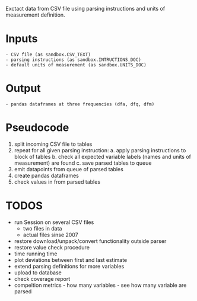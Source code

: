 Exctact data from CSV file using parsing instructions and units of measurement definition. 

Inputs
======
    - CSV file (as sandbox.CSV_TEXT)
    - parsing instructions (as sandbox.INTRUCTIONS_DOC)
    - default units of measurement (as sandbox.UNITS_DOC)

Output
======
    - pandas dataframes at three frequencies (dfa, dfq, dfm)
    
Pseudocode
==========

1. split incoming CSV file to tables
2. repeat for all given parsing instruction: 
    a. apply parsing instructions to block of tables
    b. check all expected variable labels (names and units of measurement) 
       are found 
    c. save parsed tables to queue
3. emit datapoints from queue of parsed tables
4. create pandas dataframes
5. check values in from parsed tables

TODOS
=====
- run Session on several CSV files
  - two files in data
  - actual files sinse 2007
- restore download/unpack/convert functionality outside parser
- restore value check procedure
- time running time 
- plot deviations between first and last estimate
- extend parsing definitions for more variables
- upload to database
- check coverage report 
- compeltion metrics - how many variables - see how many variable are parsed

